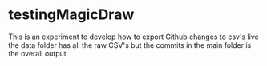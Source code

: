 # testingMagicDraw

This is an experiment to develop how to export Github changes to csv's live
the data folder has all the raw CSV's but the commits in the main folder is the overall output
